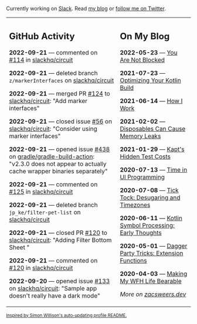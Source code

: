 Currently working on [Slack](https://slack.com/). Read [my blog](https://zacsweers.dev/) or [follow me on Twitter](https://twitter.com/ZacSweers).

<table><tr><td valign="top" width="60%">

## GitHub Activity
<!-- githubActivity starts -->
**2022-09-21** — commented on [#114](https://github.com/slackhq/circuit/pull/114#issuecomment-1253783093) in [slackhq/circuit](https://github.com/slackhq/circuit)

**2022-09-21** — deleted branch `z/markerInterfaces` on [slackhq/circuit](https://github.com/slackhq/circuit)

**2022-09-21** — merged PR [#124](https://github.com/slackhq/circuit/pull/124) to [slackhq/circuit](https://github.com/slackhq/circuit): "Add marker interfaces"

**2022-09-21** — closed issue [#56](https://github.com/slackhq/circuit/issues/56) on [slackhq/circuit](https://github.com/slackhq/circuit): "Consider using marker interfaces"

**2022-09-21** — opened issue [#438](https://github.com/gradle/gradle-build-action/issues/438) on [gradle/gradle-build-action](https://github.com/gradle/gradle-build-action): "v2.3.0 does not appear to actually cache wrapper binaries separately"

**2022-09-21** — commented on [#125](https://github.com/slackhq/circuit/pull/125#issuecomment-1253194574) in [slackhq/circuit](https://github.com/slackhq/circuit)

**2022-09-21** — deleted branch `jp_ke/filter-pet-list` on [slackhq/circuit](https://github.com/slackhq/circuit)

**2022-09-21** — closed PR [#120](https://github.com/slackhq/circuit/pull/120) to [slackhq/circuit](https://github.com/slackhq/circuit): "Adding Filter Bottom Sheet "

**2022-09-21** — commented on [#120](https://github.com/slackhq/circuit/pull/120#issuecomment-1253191971) in [slackhq/circuit](https://github.com/slackhq/circuit)

**2022-09-20** — opened issue [#133](https://github.com/slackhq/circuit/issues/133) on [slackhq/circuit](https://github.com/slackhq/circuit): "Sample app doesn't really have a dark mode"
<!-- githubActivity ends -->
</td><td valign="top" width="40%">

## On My Blog
<!-- blog starts -->
**2022-05-23** — [You Are Not Blocked](https://www.zacsweers.dev/you-are-not-blocked/)

**2021-07-23** — [Optimizing Your Kotlin Build](https://www.zacsweers.dev/optimizing-your-kotlin-build/)

**2021-06-14** — [How I Work](https://www.zacsweers.dev/how-i-work/)

**2021-02-02** — [Disposables Can Cause Memory Leaks](https://www.zacsweers.dev/disposables-can-cause-memory-leaks/)

**2021-01-29** — [Kapt's Hidden Test Costs](https://www.zacsweers.dev/kapts-hidden-test-costs/)

**2020-07-13** — [Time in UI Programming](https://www.zacsweers.dev/time-in-ui/)

**2020-07-08** — [Tick Tock: Desugaring and Timezones](https://www.zacsweers.dev/ticktock-desugaring-timezones/)

**2020-06-11** — [Kotlin Symbol Processing: Early Thoughts](https://www.zacsweers.dev/kotlin-symbol-processor-early-thoughts/)

**2020-05-01** — [Dagger Party Tricks: Extension Functions](https://www.zacsweers.dev/dagger-party-tricks-extension-functions/)

**2020-04-03** — [Making My WFH Life Bearable](https://www.zacsweers.dev/making-wfh-life-bearable/)
<!-- blog ends -->
_More on [zacsweers.dev](https://zacsweers.dev/)_
</td></tr></table>

<sub><a href="https://simonwillison.net/2020/Jul/10/self-updating-profile-readme/">Inspired by Simon Willison's auto-updating profile README.</a></sub>